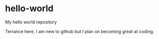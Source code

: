 # hello-world
My hello world repository

Terrance here, I am new to github but I plan on becoming great at coding.
